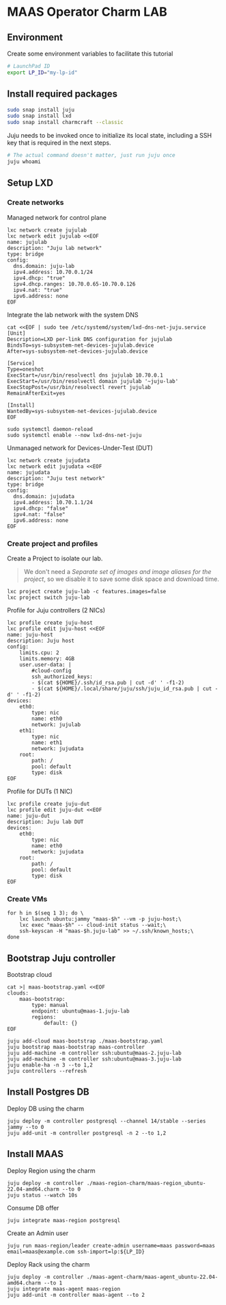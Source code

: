 # MAAS Operator Charm LAB

## Environment

Create some environment variables to facilitate this tutorial

```bash
# LaunchPad ID
export LP_ID="my-lp-id"
```

## Install required packages

```bash
sudo snap install juju
sudo snap install lxd
sudo snap install charmcraft --classic
```

Juju needs to be invoked once to initialize its local state, including a SSH
key that is required in the next steps.

```bash
# The actual command doesn't matter, just run juju once
juju whoami
```

## Setup LXD

### Create networks

Managed network for control plane

```shell
lxc network create jujulab
lxc network edit jujulab <<EOF
name: jujulab
description: "Juju lab network"
type: bridge
config:
  dns.domain: juju-lab
  ipv4.address: 10.70.0.1/24
  ipv4.dhcp: "true"
  ipv4.dhcp.ranges: 10.70.0.65-10.70.0.126
  ipv4.nat: "true"
  ipv6.address: none
EOF
```

Integrate the lab network with the system DNS

```shell
cat <<EOF | sudo tee /etc/systemd/system/lxd-dns-net-juju.service
[Unit]
Description=LXD per-link DNS configuration for jujulab
BindsTo=sys-subsystem-net-devices-jujulab.device
After=sys-subsystem-net-devices-jujulab.device

[Service]
Type=oneshot
ExecStart=/usr/bin/resolvectl dns jujulab 10.70.0.1
ExecStart=/usr/bin/resolvectl domain jujulab '~juju-lab'
ExecStopPost=/usr/bin/resolvectl revert jujulab
RemainAfterExit=yes

[Install]
WantedBy=sys-subsystem-net-devices-jujulab.device
EOF

sudo systemctl daemon-reload
sudo systemctl enable --now lxd-dns-net-juju
```

Unmanaged network for Devices-Under-Test (DUT)

```shell
lxc network create jujudata
lxc network edit jujudata <<EOF
name: jujudata
description: "Juju test network"
type: bridge
config:
  dns.domain: jujudata
  ipv4.address: 10.70.1.1/24
  ipv4.dhcp: "false"
  ipv4.nat: "false"
  ipv6.address: none
EOF
```

### Create project and profiles

Create a Project to isolate our lab.
> We don't need a *Separate set of images and image aliases for the project*,
> so we disable it to save some disk space and download time.

```shell
lxc project create juju-lab -c features.images=false
lxc project switch juju-lab
```

Profile for Juju controllers (2 NICs)

```shell
lxc profile create juju-host
lxc profile edit juju-host <<EOF
name: juju-host
description: Juju host
config:
    limits.cpu: 2
    limits.memory: 4GB
    user.user-data: |
        #cloud-config
        ssh_authorized_keys:
        - $(cat ${HOME}/.ssh/id_rsa.pub | cut -d' ' -f1-2)
        - $(cat ${HOME}/.local/share/juju/ssh/juju_id_rsa.pub | cut -d' ' -f1-2)
devices:
    eth0:
        type: nic
        name: eth0
        network: jujulab
    eth1:
        type: nic
        name: eth1
        network: jujudata
    root:
        path: /
        pool: default
        type: disk
EOF
```

Profile for DUTs (1 NIC)

```shell
lxc profile create juju-dut
lxc profile edit juju-dut <<EOF
name: juju-dut
description: Juju lab DUT
devices:
    eth0:
        type: nic
        name: eth0
        network: jujudata
    root:
        path: /
        pool: default
        type: disk
EOF
```

### Create VMs

```shell
for h in $(seq 1 3); do \
    lxc launch ubuntu:jammy "maas-$h" --vm -p juju-host;\
    lxc exec "maas-$h" -- cloud-init status --wait;\
    ssh-keyscan -H "maas-$h.juju-lab" >> ~/.ssh/known_hosts;\
done
```

## Bootstrap Juju controller

Bootstrap cloud

```shell
cat >| maas-bootstrap.yaml <<EOF
clouds:
    maas-bootstrap:
        type: manual
        endpoint: ubuntu@maas-1.juju-lab
        regions:
            default: {}
EOF

juju add-cloud maas-bootstrap ./maas-bootstrap.yaml
juju bootstrap maas-bootstrap maas-controller
juju add-machine -m controller ssh:ubuntu@maas-2.juju-lab
juju add-machine -m controller ssh:ubuntu@maas-3.juju-lab
juju enable-ha -n 3 --to 1,2
juju controllers --refresh
```

## Install Postgres DB

Deploy DB using the charm

```shell
juju deploy -m controller postgresql --channel 14/stable --series jammy --to 0
juju add-unit -m controller postgresql -n 2 --to 1,2
```

## Install MAAS

Deploy Region using the charm

```shell
juju deploy -m controller ./maas-region-charm/maas-region_ubuntu-22.04-amd64.charm --to 0
juju status --watch 10s
```

Consume DB offer

```shell
juju integrate maas-region postgresql
```

Create an Admin user

```shell
juju run maas-region/leader create-admin username=maas password=maas email=maas@example.com ssh-import=lp:${LP_ID}
```

Deploy Rack using the charm

```shell
juju deploy -m controller ./maas-agent-charm/maas-agent_ubuntu-22.04-amd64.charm --to 1
juju integrate maas-agent maas-region
juju add-unit -m controller maas-agent --to 2
```

